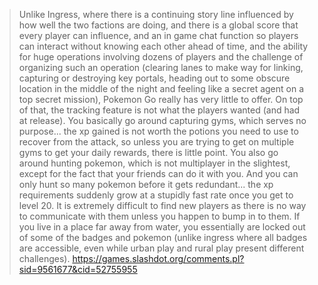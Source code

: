 > Unlike Ingress, where there is a continuing story line influenced by how well the two factions are doing, and there is a global score that every player can influence, and an in game chat function so players can interact without knowing each other ahead of time, and the ability for huge operations involving dozens of players and the challenge of organizing such an operation (clearing lanes to make way for linking, capturing or destroying key portals, heading out to some obscure location in the middle of the night and feeling like a secret agent on a top secret mission), Pokemon Go really has very little to offer. On top of that, the tracking feature is not what the players wanted (and had at release). You basically go around capturing gyms, which serves no purpose... the xp gained is not worth the potions you need to use to recover from the attack, so unless you are trying to get on multiple gyms to get your daily rewards, there is little point. You also go around hunting pokemon, which is not multiplayer in the slightest, except for the fact that your friends can do it with you. And you can only hunt so many pokemon before it gets redundant... the xp requirements suddenly grow at a stupidly fast rate once you get to level 20. It is extremely difficult to find new players as there is no way to communicate with them unless you happen to bump in to them. If you live in a place far away from water, you essentially are locked out of some of the badges and pokemon (unlike ingress where all badges are accessible, even while urban play and rural play present different challenges). 
> https://games.slashdot.org/comments.pl?sid=9561677&cid=52755955
